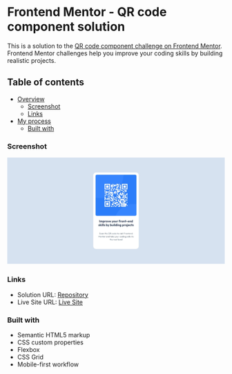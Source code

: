 # Frontend Mentor - QR code component solution

This is a solution to the [QR code component challenge on Frontend Mentor](https://www.frontendmentor.io/challenges/qr-code-component-iux_sIO_H). Frontend Mentor challenges help you improve your coding skills by building realistic projects.

## Table of contents

- [Overview](#overview)
  - [Screenshot](#screenshot)
  - [Links](#links)
- [My process](#my-process)
  - [Built with](#built-with)

### Screenshot

![](./images/Screenshot_11-2-2025_151322_127.0.0.1.jpeg)

### Links

- Solution URL: [Repository](https://github.com/SydsBike/01-qr-code-component-main)
- Live Site URL: [Live Site](https://sydsbike.github.io/01-qr-code-component-main/)

### Built with

- Semantic HTML5 markup
- CSS custom properties
- Flexbox
- CSS Grid
- Mobile-first workflow
